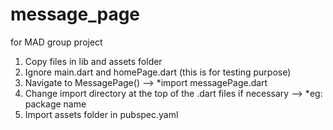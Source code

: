# message_page
for MAD group project

1) Copy files in lib and assets folder
2) Ignore main.dart and homePage.dart (this is for testing purpose)
3) Navigate to MessagePage() --> *import messagePage.dart
4) Change import directory at the top of the .dart files if necessary --> *eg: package name
5) Import assets folder in pubspec.yaml
